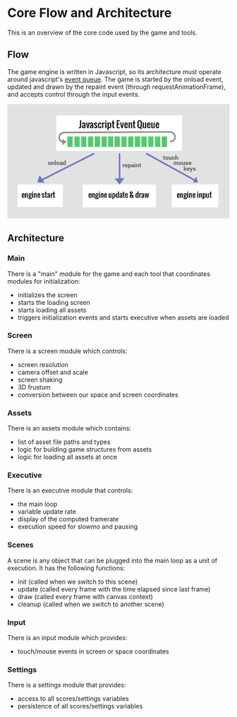 # Core Flow and Architecture

This is an overview of the core code used by the game and tools.

## Flow

The game engine is written in Javascript, so its architecture must operate
around javascript's [event
queue](http://javascript.info/tutorial/events-and-timing-depth).  The game is
started by the onload event, updated and drawn by the repaint event (through
requestAnimationFrame), and accepts control through the input events.

![flow-events](img/flow-events.png)

## Architecture

### Main

There is a "main" module for the game and each tool that coordinates modules
for initialization:

- initializes the screen
- starts the loading screen
- starts loading all assets
- triggers initialization events and starts executive when assets are loaded

### Screen

There is a screen module which controls:

- screen resolution
- camera offset and scale
- screen shaking
- 3D frustum
- conversion between our space and screen coordinates

### Assets

There is an assets module which contains:

- list of asset file paths and types
- logic for building game structures from assets
- logic for loading all assets at once

### Executive

There is an executive module that controls:

- the main loop
- variable update rate
- display of the computed framerate
- execution speed for slowmo and pausing

### Scenes

A scene is any object that can be plugged into the main loop as a unit of
execution.  It has the following functions:

- init (called when we switch to this scene)
- update (called every frame with the time elapsed since last frame)
- draw (called every frame with canvas context)
- cleanup (called when we switch to another scene)

### Input

There is an input module which provides:

- touch/mouse events in screen or space coordinates

### Settings

There is a settings module that provides:

- access to all scores/settings variables
- persistence of all scores/settings variables
